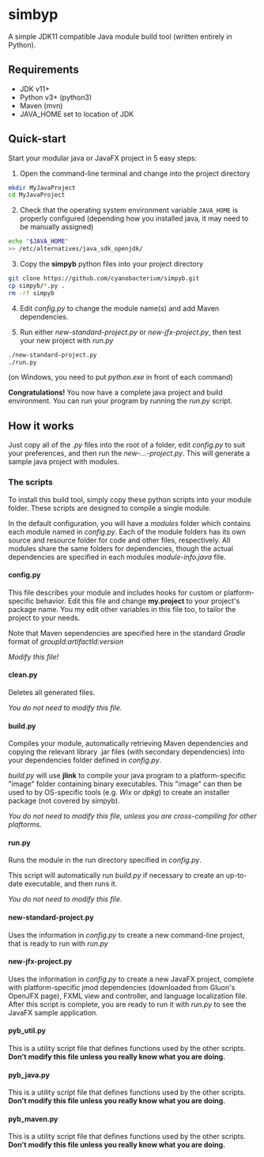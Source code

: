 # simbyp
A simple JDK11 compatible Java module build tool (written entirely in Python).

## Requirements
* JDK v11+
* Python v3+ (python3)
* Maven (mvn)
* JAVA_HOME set to location of JDK

## Quick-start
Start your modular java or JavaFX project in 5 easy steps:
1. Open the command-line terminal and change into the project directory
```bash
mkdir MyJavaProject
cd MyJavaProject
```

2. Check that the operating system environment variable `JAVA_HOME` is properly configured (depending how you installed java, it may need to be manually assigned)
```bash
echo "$JAVA_HOME"
>> /etc/alternatives/java_sdk_openjdk/
```

3. Copy the **simpyb** python files into your project directory
```bash
git clone https://github.com/cyanobacterium/simpyb.git
cp simpyb/*.py .
rm -rf simpyb
```

4. Edit *config.py* to change the module name(s) and add Maven dependencies.

5. Run either *new-standard-project.py* or *new-jfx-project.py*, then test your new project with *run.py*
```bash
./new-standard-project.py
./run.py
```
(on Windows, you need to put *python.exe* in front of each command)

**Congratulations!** You now have a complete java project and build environment. You can run your program by running the *run.py* script.

## How it works
Just copy all of the *.py* files into the root of a folder, edit *config.py* to suit your preferences, and then run the *new-...-project.py*. This will generate a sample java project with modules.

### The scripts
To install this build tool, simply copy these python scripts into your module folder. These scripts are designed to compile a single module. 

In the default configuration, you will have a *modules* folder which contains each module named in *config.py*. Each of the module folders has its own source and resource folder for code and other files, respectively. All modules share the same folders for dependencies, though the actual dependencies are specified in each modules *module-info.java* file.

#### config.py
This file describes your module and includes hooks for custom or platform-specific behavior. Edit this file and change **my.project** to your project's package name. You my edit other variables in this file too, to tailor the project to your needs.

Note that Maven sependencies are specified here in the standard *Gradle* format of *groupId:artifactId:version*

*Modify this file!*

#### clean.py
Deletes all generated files. 

*You do not need to modify this file.*

#### build.py
Compiles your module, automatically retrieving Maven dependencies and copying the relevant library .jar files (with secondary dependencies) into your dependencies folder defined in *config.py*. 

*build.py* will use **jlink** to compile your java program to a platform-specific "image" folder containing binary executables. This "image" can then be used to by OS-specific tools (e.g. *Wix* or *dpkg*) to create an installer package (not covered by simpyb).

*You do not need to modify this file, unless you are cross-compiling for other plaftorms.*

#### run.py
Runs the module in the run directory specified in *config.py*.

This script will automatically run *build.py* if necessary to create an up-to-date executable, and then runs it.

*You do not need to modify this file.*

#### new-standard-project.py
Uses the information in *config.py* to create a new command-line project, that is ready to run with *run.py*

#### new-jfx-project.py
Uses the information in *config.py* to create a new JavaFX project, complete with platform-specific jmod dependencies (downloaded from Gluon's OpenJFX page), FXML view and controller, and language localization file. After this script is complete, you are ready to run it with *run.py* to see the JavaFX sample application.

#### pyb_util.py
This is a utility script file that defines functions used by the other scripts. **Don't modify this file unless you really know what you are doing.**

#### pyb_java.py
This is a utility script file that defines functions used by the other scripts. **Don't modify this file unless you really know what you are doing.**

#### pyb_maven.py
This is a utility script file that defines functions used by the other scripts. **Don't modify this file unless you really know what you are doing.**

